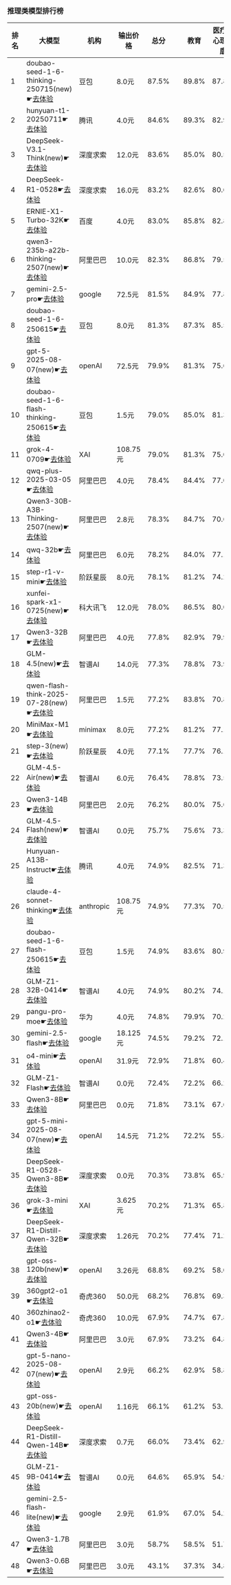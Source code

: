 ### 推理类模型排行榜
|排名|大模型|机构|输出价格|总分| |教育|医疗与心理健康|金融|法律与行政公务|推理与数学计算|语言与指令遵从|
|---|-----|---|-------|---|-|---|-----------|----|-----------|------------|-----------|
|1|doubao-seed-1-6-thinking-250715(new)☛[去体验](https://nonelinear.com/static/modelcompare.html?type=proprietary)|豆包|8.0元|87.5%| |        89.8%|87.8%|84.1%|        85.0%|89.6%|88.5%|
|2|hunyuan-t1-20250711☛[去体验](https://nonelinear.com/static/modelcompare.html?type=proprietary)|腾讯|4.0元|84.6%| |        89.3%|82.9%|83.6%|        76.5%|86.7%|89.0%|
|3|DeepSeek-V3.1-Think(new)☛[去体验](https://nonelinear.com/static/modelcompare.html?type=open-source)|深度求索|12.0元|83.6%| |        85.0%|80.5%|82.8%|        82.0%|85.4%|85.9%|
|4|DeepSeek-R1-0528☛[去体验](https://nonelinear.com/static/modelcompare.html?type=open-source)|深度求索|16.0元|83.2%| |        82.6%|80.6%|79.0%|        81.0%|88.3%|87.6%|
|5|ERNIE-X1-Turbo-32K☛[去体验](https://nonelinear.com/static/modelcompare.html?type=proprietary)|百度|4.0元|83.0%| |        85.8%|82.8%|82.5%|        81.2%|78.0%|87.8%|
|6|qwen3-235b-a22b-thinking-2507(new)☛[去体验](https://nonelinear.com/static/modelcompare.html?type=open-source)|阿里巴巴|10.0元|82.3%| |        86.8%|79.5%|79.6%|        78.3%|86.9%|82.6%|
|7|gemini-2.5-pro☛[去体验](https://nonelinear.com/static/modelcompare.html?type=proprietary)|google|72.5元|81.5%| |        84.9%|77.8%|78.5%|        78.8%|83.2%|85.6%|
|8|doubao-seed-1-6-250615☛[去体验](https://nonelinear.com/static/modelcompare.html?type=proprietary)|豆包|8.0元|81.3%| |        87.3%|85.5%|82.0%|        82.7%|66.5%|84.1%|
|9|gpt-5-2025-08-07(new)☛[去体验](https://nonelinear.com/static/modelcompare.html?type=proprietary)|openAI|72.5元|79.9%| |        81.3%|75.6%|71.3%|        73.7%|88.7%|88.6%|
|10|doubao-seed-1-6-flash-thinking-250615☛[去体验](https://nonelinear.com/static/modelcompare.html?type=proprietary)|豆包|1.5元|79.0%| |        85.0%|81.3%|79.2%|        76.8%|69.5%|82.1%|
|11|grok-4-0709☛[去体验](https://nonelinear.com/static/modelcompare.html?type=proprietary)|XAI|108.75元|79.0%| |        81.3%|75.0%|75.1%|        74.0%|80.9%|87.5%|
|12|qwq-plus-2025-03-05☛[去体验](https://nonelinear.com/static/modelcompare.html?type=proprietary)|阿里巴巴|4.0元|78.4%| |        84.4%|77.0%|78.2%|        73.0%|78.8%|78.8%|
|13|Qwen3-30B-A3B-Thinking-2507(new)☛[去体验](https://nonelinear.com/static/modelcompare.html?type=open-source)|阿里巴巴|2.8元|78.3%| |        84.7%|70.6%|71.8%|        75.7%|84.4%|82.6%|
|14|qwq-32b☛[去体验](https://nonelinear.com/static/modelcompare.html?type=open-source)|阿里巴巴|6.0元|78.2%| |        84.0%|77.1%|78.6%|        73.8%|75.5%|80.2%|
|15|step-r1-v-mini☛[去体验](https://nonelinear.com/static/modelcompare.html?type=proprietary)|阶跃星辰|8.0元|78.1%| |        81.2%|74.2%|77.4%|        77.8%|77.3%|80.7%|
|16|xunfei-spark-x1-0725(new)☛[去体验](https://nonelinear.com/static/modelcompare.html?type=proprietary)|科大讯飞|12.0元|78.0%| |        86.5%|80.0%|75.1%|        80.2%|69.1%|83.7%|
|17|Qwen3-32B☛[去体验](https://nonelinear.com/static/modelcompare.html?type=open-source)|阿里巴巴|4.0元|77.8%| |        82.9%|79.9%|79.7%|        69.3%|75.3%|79.5%|
|18|GLM-4.5(new)☛[去体验](https://nonelinear.com/static/modelcompare.html?type=open-source)|智谱AI|14.0元|77.3%| |        78.8%|73.9%|76.9%|        72.7%|79.2%|82.7%|
|19|qwen-flash-think-2025-07-28(new)☛[去体验](https://nonelinear.com/static/modelcompare.html?type=proprietary)|阿里巴巴|1.5元|77.2%| |        83.8%|70.8%|71.5%|        72.7%|82.1%|82.4%|
|20|MiniMax-M1☛[去体验](https://nonelinear.com/static/modelcompare.html?type=open-source)|minimax|8.0元|77.2%| |        81.2%|77.1%|78.0%|        73.0%|78.3%|79.8%|
|21|step-3(new)☛[去体验](https://nonelinear.com/static/modelcompare.html?type=open-source)|阶跃星辰|4.0元|77.1%| |        77.7%|76.1%|73.5%|        73.0%|80.6%|81.7%|
|22|GLM-4.5-Air(new)☛[去体验](https://nonelinear.com/static/modelcompare.html?type=open-source)|智谱AI|6.0元|76.4%| |        78.8%|73.5%|71.3%|        69.7%|80.8%|84.4%|
|23|Qwen3-14B☛[去体验](https://nonelinear.com/static/modelcompare.html?type=open-source)|阿里巴巴|2.0元|76.2%| |        80.0%|75.6%|80.2%|        66.2%|76.2%|79.0%|
|24|GLM-4.5-Flash(new)☛[去体验](https://nonelinear.com/static/modelcompare.html?type=proprietary)|智谱AI|0.0元|75.7%| |        75.6%|73.3%|70.3%|        72.7%|78.7%|83.5%|
|25|Hunyuan-A13B-Instruct☛[去体验](https://nonelinear.com/static/modelcompare.html?type=open-source)|腾讯|4.0元|74.9%| |        82.5%|71.3%|69.4%|        72.3%|73.4%|80.6%|
|26|claude-4-sonnet-thinking☛[去体验](https://nonelinear.com/static/modelcompare.html?type=proprietary)|anthropic|108.75元|74.9%| |        77.3%|70.5%|72.2%|        65.0%|78.4%|86.0%|
|27|doubao-seed-1-6-flash-250615☛[去体验](https://nonelinear.com/static/modelcompare.html?type=proprietary)|豆包|1.5元|74.9%| |        83.6%|80.9%|77.2%|        66.2%|61.9%|79.5%|
|28|GLM-Z1-32B-0414☛[去体验](https://nonelinear.com/static/modelcompare.html?type=open-source)|智谱AI|4.0元|74.9%| |        80.2%|74.1%|74.0%|        71.7%|73.7%|78.2%|
|29|pangu-pro-moe☛[去体验](https://nonelinear.com/static/modelcompare.html?type=open-source)|华为|4.0元|74.8%| |        79.9%|70.2%|82.8%|        68.7%|69.4%|79.2%|
|30|gemini-2.5-flash☛[去体验](https://nonelinear.com/static/modelcompare.html?type=proprietary)|google|18.125元|74.5%| |        79.2%|72.1%|70.3%|        73.0%|75.2%|77.1%|
|31|o4-mini☛[去体验](https://nonelinear.com/static/modelcompare.html?type=proprietary)|openAI|31.9元|72.9%| |        71.8%|60.4%|66.5%|        63.3%|91.0%|84.5%|
|32|GLM-Z1-Flash☛[去体验](https://nonelinear.com/static/modelcompare.html?type=proprietary)|智谱AI|0.0元|72.4%| |        72.2%|66.2%|71.9%|        66.0%|77.0%|81.0%|
|33|Qwen3-8B☛[去体验](https://nonelinear.com/static/modelcompare.html?type=open-source)|阿里巴巴|0.0元|71.8%| |        73.1%|67.6%|71.4%|        64.0%|71.9%|76.6%|
|34|gpt-5-mini-2025-08-07(new)☛[去体验](https://nonelinear.com/static/modelcompare.html?type=proprietary)|openAI|14.5元|71.2%| |        72.2%|55.8%|65.3%|        60.0%|89.1%|84.8%|
|35|DeepSeek-R1-0528-Qwen3-8B☛[去体验](https://nonelinear.com/static/modelcompare.html?type=open-source)|深度求索|0.0元|70.3%| |        73.8%|65.9%|67.4%|        58.5%|76.4%|79.7%|
|36|grok-3-mini☛[去体验](https://nonelinear.com/static/modelcompare.html?type=proprietary)|XAI|3.625元|70.2%| |        71.3%|65.8%|62.4%|        64.0%|75.2%|82.2%|
|37|DeepSeek-R1-Distill-Qwen-32B☛[去体验](https://nonelinear.com/static/modelcompare.html?type=open-source)|深度求索|1.26元|70.2%| |        77.4%|71.2%|72.8%|        65.5%|65.4%|74.1%|
|38|gpt-oss-120b(new)☛[去体验](https://nonelinear.com/static/modelcompare.html?type=open-source)|openAI|3.26元|68.8%| |        69.2%|58.0%|57.9%|        59.3%|87.8%|80.9%|
|39|360gpt2-o1☛[去体验](https://nonelinear.com/static/modelcompare.html?type=proprietary)|奇虎360|50.0元|68.2%| |        76.8%|69.3%|69.1%|        57.2%|66.7%|70.2%|
|40|360zhinao2-o1☛[去体验](https://nonelinear.com/static/modelcompare.html?type=proprietary)|奇虎360|10.0元|67.9%| |        74.7%|67.8%|65.4%|        55.8%|71.0%|72.8%|
|41|Qwen3-4B☛[去体验](https://nonelinear.com/static/modelcompare.html?type=open-source)|阿里巴巴|3.0元|67.9%| |        73.2%|64.8%|70.6%|        53.0%|69.6%|76.2%|
|42|gpt-5-nano-2025-08-07(new)☛[去体验](https://nonelinear.com/static/modelcompare.html?type=proprietary)|openAI|2.9元|66.2%| |        62.9%|58.8%|58.4%|        52.3%|85.0%|80.1%|
|43|gpt-oss-20b(new)☛[去体验](https://nonelinear.com/static/modelcompare.html?type=open-source)|openAI|1.16元|66.1%| |        61.2%|53.1%|60.8%|        59.7%|82.9%|79.2%|
|44|DeepSeek-R1-Distill-Qwen-14B☛[去体验](https://nonelinear.com/static/modelcompare.html?type=open-source)|深度求索|0.7元|66.0%| |        73.4%|62.9%|68.8%|        50.3%|65.5%|75.0%|
|45|GLM-Z1-9B-0414☛[去体验](https://nonelinear.com/static/modelcompare.html?type=open-source)|智谱AI|0.0元|64.6%| |        65.9%|54.9%|65.8%|        56.5%|71.2%|73.2%|
|46|gemini-2.5-flash-lite(new)☛[去体验](https://nonelinear.com/static/modelcompare.html?type=proprietary)|google|2.9元|61.9%| |        67.0%|54.2%|57.8%|        50.7%|68.0%|73.8%|
|47|Qwen3-1.7B☛[去体验](https://nonelinear.com/static/modelcompare.html?type=open-source)|阿里巴巴|3.0元|58.7%| |        58.5%|51.7%|59.1%|        46.0%|63.8%|73.0%|
|48|Qwen3-0.6B☛[去体验](https://nonelinear.com/static/modelcompare.html?type=open-source)|阿里巴巴|3.0元|43.1%| |        37.3%|34.8%|40.5%|        30.7%|48.5%|66.9%|
